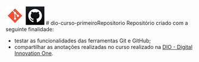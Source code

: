 ![Logo do Git](./Imagens/icoGit.png) ![Logo do GitHub](./Imagens/icoGitHub.png) # dio-curso-primeiroRepositorio
Repositório criado com a seguinte finalidade:  
* testar as funcionalidades das ferramentas Git e GitHub;  
* compartilhar as anotações realizadas no curso realizado na [DIO - Digital Innovation One](https://digitalinnovation.one/"DIO").  
